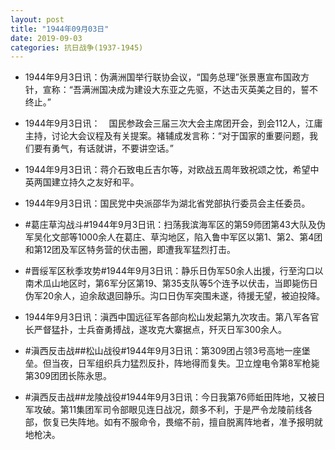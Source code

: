 ```yaml
---
layout: post
title: "1944年09月03日"
date: 2019-09-03
categories: 抗日战争(1937-1945)
---
```


<meta name="referrer" content="no-referrer" />

- 1944年9月3日讯：伪满洲国举行联协会议，“国务总理”张景惠宣布国政方针，宣称：“吾满洲国决成为建设大东亚之先驱，不达击灭英美之目的，誓不终止。” 

- 1944年9月3日讯：　国民参政会三届三次大会主席团开会，到会112人，江庸主持，讨论大会议程及有关提案。褚辅成发言称：“对于国家的重要问题，我们要有勇气，有话就讲，不要讲空话。” 

- 1944年9月3日讯：蒋介石致电丘吉尔等，对欧战五周年致祝颂之忱，希望中英两国建立持久之友好和平。 

- 1944年9月3日讯：国民党中央派邵华为湖北省党部执行委员会主任委员。 

- #葛庄草沟战斗#1944年9月3日讯：扫荡我滨海军区的第59师团第43大队及伪军吴化文部等1000余人在葛庄、草沟地区，陷入鲁中军区以第1、第2、第4团和第12团及军区特务营的伏击圈，即遭我军猛烈打击。 

- #晋绥军区秋季攻势#1944年9月3日讯：静乐日伪军50余人出援，行至沟口以南术瓜山地区时，第6军分区第19、第35支队等5个连予以伏击，当即毙伤日伪军20余人，迫余敌退回静乐。沟口日伪军突围未遂，待援无望，被迫投降。 

- 1944年9月3日讯：滇西中国远征军各部向松山发起第九次攻击。第八军各官长严督猛扑，士兵奋勇搏战，遂攻克大寨据点，歼灭日军300余人。 

- #滇西反击战##松山战役#1944年9月3日讯：第309团占领3号高地一座堡垒。但当夜，日军组织兵力猛烈反扑，阵地得而复失。卫立煌电令第8军枪毙第309团团长陈永思。 

- #滇西反击战##龙陵战役#1944年9月3日讯：今日我第76师蚯田阵地，又被日军攻破。第11集团军司令部眼见连日战况，颇多不利，于是严令龙陵前线各部，恢复已失阵地。如有不服命令，畏缩不前，擅自脱离阵地者，准予报明就地枪决。 

